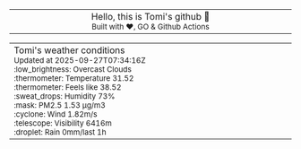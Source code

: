 
<div align="center">
<table>
<tbody>
<td align="center">
<img width="2000" height="0"><br>
Hello, this is Tomi's github 👋<br>
<sup>Built with ❤️, GO & Github Actions</sup><br>
<img width="2000" height="0">
</td>
</tbody>
</table>
</div>
<table>
<tbody>
<td align="left">
<img width="2000" height="0"><br>
Tomi's weather conditions<br>
<sup>Updated at 2025-09-27T07:34:16Z</sup><br>
<sup>:low_brightness: Overcast Clouds</sup><br>
<sup>:thermometer: Temperature 31.52 </sup><br>
<sup>:thermometer: Feels like 38.52</sup><br>
<sup>:sweat_drops: Humidity 73%</sup><br>
<sup>:mask: PM2.5 1.53 μg/m3</sup><br>
<sup>:cyclone: Wind 1.82m/s </sup><br>
<sup>:telescope: Visibility 6416m </sup><br>
<sup>:droplet: Rain 0mm/last 1h </sup><br>
<img width="2000" height="0">
</td>
<td align="left">
<img width="2000" height="0"><br>
<br>
<img width="2000" height="0">
</td>
</tbody>
</table>
</div>
    